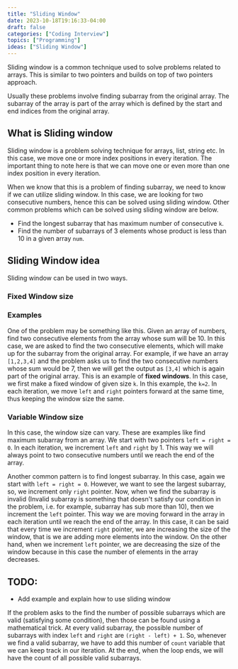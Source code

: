 ```yaml
---
title: "Sliding Window"
date: 2023-10-18T19:16:33-04:00
draft: false
categories: ["Coding Interview"]
topics: ["Programming"]
ideas: ["Sliding Window"]
---
```


Sliding window is a common technique used to solve problems related to arrays. This is similar to two pointers and builds on top of two pointers approach.

Usually these problems involve finding subarray from the original array. The subarray of the array is part of the array which is defined by the start and end indices from the original array. 

## What is Sliding window

Sliding window is a problem solving technique for arrays, list, string etc. In this case, we move one or more index positions in every iteration. The important thing to note here is that we can move one or even more than one index position in every iteration. 

When we know that this is a problem of finding subarray, we need to know if we can utilize sliding window. In this case, we are looking for two consecutive numbers, hence this can be solved using sliding window. Other common problems which can be solved using sliding window are below.

- Find the longest subarray that has maximum number of consecutive `k`.
- Find the number of subarrays of 3 elements whose product is less than 10 in a given array `num`.

## Sliding Window idea

Sliding window can be used in two ways. 

### Fixed Window size

### Examples
One of the problem may be something like this. Given an array of numbers, find two consecutive elements from the array whose sum will be 10. In this case, we are asked to find the two consecutive elements, which will make up for the subarray from the original array. For example, if we have an array `[1,2,3,4]` and the problem asks us to find the two consecutive numbers whose sum would be 7, then we will get the output as `[3,4]` which is again part of the original array. This is an example of **fixed windows**. In this case, we first make a fixed window of given size `k`. In this example, the `k=2`. In each iteration, we move `left` and `right` pointers forward at the same time, thus keeping the window size the same.

### Variable Window size

In this case, the window size can vary. These are examples like find maximum subarray from an array. We start with two pointers `left = right = 0`. In each iteration, we increment `left` and `right` by 1. This way we will always point to two consecutive numbers until we reach the end of the array.

Another common pattern is to find longest subarray. In this case, again we start with `left = right = 0`. However, we want to see the largest subarray, so, we increment only `right` pointer. Now, when we find the subarray is invalid (Invalid subarray is something that doesn't satisfy our condition in the problem, i.e. for example, subarray has sub more than 10), then we increment the `left` pointer. This way we are moving forward in the array in each iteration until we reach the end of the array. In this case, it can be said that every time we increment `right` pointer, we are increasing the size of the window, that is we are adding more elements into the window. On the other hand, when we increment `left` pointer, we are decreasing the size of the window because in this case the number of elements in the array decreases.

## TODO:

- Add example and explain how to use sliding window

If the problem asks to the find the number of possible subarrays which are valid (satisfying some condition), then those can be found using a mathematical trick. At every valid subarray, the possible number of subarrays with index `left` and `right` are `(right - left) + 1`. So, whenever we find a valid subarray, we have to add this number of `count` variable that we can keep track in our iteration. At the end, when the loop ends, we will have the count of all possible valid subarrays.  